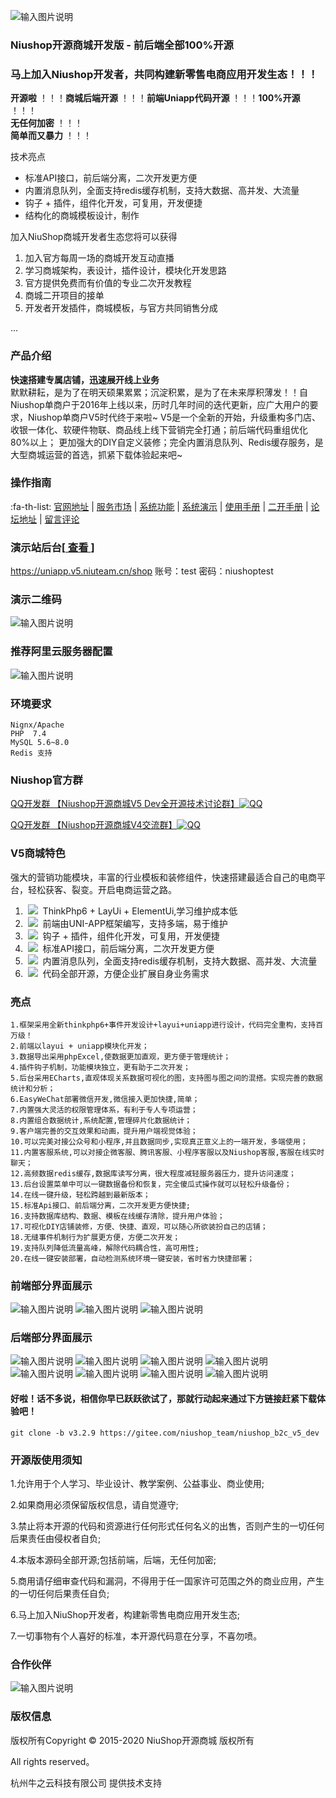 ![输入图片说明](https://gitee.com/niushop_team/niushop_b2c_v5_stand/raw/master/image/top_banner.png) <br/>
### Niushop开源商城开发版 - 前后端全部100%开源

### 马上加入Niushop开发者，共同构建新零售电商应用开发生态！！！<br/>

**开源啦** ！！！**商城后端开源** ！！！**前端Uniapp代码开源** ！！！**100%开源** ！！！<br/>
**无任何加密** ！！！<br/>
**简单而又暴力** ！！！

技术亮点

- 标准API接口，前后端分离，二次开发更方便<br/>
- 内置消息队列，全面支持redis缓存机制，支持大数据、高并发、大流量<br/>
- 钩子 + 插件，组件化开发，可复用，开发便捷<br/>
- 结构化的商城模板设计，制作<br/>

加入NiuShop商城开发者生态您将可以获得

1. 加入官方每周一场的商城开发互动直播
2. 学习商城架构，表设计，插件设计，模块化开发思路
3. 官方提供免费而有价值的专业二次开发教程
4. 商城二开项目的接单
5. 开发者开发插件，商城模板，与官方共同销售分成

...


### 产品介绍 
 **快速搭建专属店铺，迅速展开线上业务** <br/>
默默耕耘，是为了在明天硕果累累；沉淀积累，是为了在未来厚积薄发！！自Niushop单商户于2016年上线以来，历时几年时间的迭代更新，应广大用户的要求，Niushop单商户V5时代终于来啦~ V5是一个全新的开始，升级重构多门店、收银一体化、软硬件物联、商品线上线下营销完全打通；前后端代码重组优化80%以上；
更加强大的DIY自定义装修；完全内置消息队列、Redis缓存服务，是大型商城运营的首选，抓紧下载体验起来吧~

 ### 操作指南 
  :fa-th-list:  [官网地址](https://www.niushop.com)
 | [服务市场]()
 | [系统功能]()
 | [系统演示](https://uniapp.v5.niuteam.cn/)
 | [使用手册](https://www.kancloud.cn/niucloud/niushop_b2c_v4/1842076)
 | [二开手册]()
 | [论坛地址](https://bbs.niushop.com)
 | [留言评论](https://bbs.niushop.com)

### 演示站后台[<a href='https://uniapp.v5.niuteam.cn/shop' target="_blank"> 查看 </a>]       
<a href='https://uniapp.v5.niuteam.cn/shop' target="_blank">https://uniapp.v5.niuteam.cn/shop</a>  账号：test  密码：niushoptest
###  演示二维码
![输入图片说明](https://gitee.com/niushop_team/niushop_b2c_v5_stand/raw/master/image/%E5%BE%AE%E4%BF%A1%E5%9B%BE%E7%89%87_20230327153016.png)

### 推荐阿里云服务器配置

![输入图片说明](https://images.gitee.com/uploads/images/2020/0731/095424_ac477fe3_6569472.png "fuwuqi.png")

### 环境要求

    Nignx/Apache
    PHP  7.4 
    MySQL 5.6~8.0
    Redis 支持

### Niushop官方群
<a href="https://jq.qq.com/?_wv=1027&k=vhqhuiQg" target="_blank">QQ开发群 【Niushop开源商城V5 Dev全开源技术讨论群】<img src="https://pub.idqqimg.com/wpa/images/group.png" border="0" alt="QQ" /></a>   

<a href="https://jq.qq.com/?_wv=1027&k=Hpni18Fd" target="_blank">QQ开发群 【Niushop开源商城V4交流群】<img src="https://pub.idqqimg.com/wpa/images/group.png" border="0" alt="QQ" /></a>   


### V5商城特色
强大的营销功能模块，丰富的行业模板和装修组件，快速搭建最适合自己的电商平台，轻松获客、裂变。开启电商运营之路。

1. &nbsp;<img src="https://images.gitee.com/uploads/images/2020/0724/121556_a96bd648_6569472.png"/>&nbsp;&nbsp;ThinkPhp6 + LayUi + ElementUi,学习维护成本低<br/>
2. &nbsp;<img src="https://images.gitee.com/uploads/images/2020/0724/121615_f801f981_6569472.png"/>&nbsp;&nbsp;前端由UNI-APP框架编写，支持多端，易于维护<br/>
3. &nbsp;<img src="https://images.gitee.com/uploads/images/2020/0724/121635_e51987c4_6569472.png"/>&nbsp;&nbsp;钩子 + 插件，组件化开发，可复用，开发便捷<br/>
4. &nbsp;<img src="https://images.gitee.com/uploads/images/2020/0724/121645_df103f55_6569472.png"/>&nbsp;&nbsp;标准API接口，前后端分离，二次开发更方便<br/>
5. &nbsp;<img src="https://images.gitee.com/uploads/images/2020/0724/121635_e51987c4_6569472.png"/>&nbsp;&nbsp;内置消息队列，全面支持redis缓存机制，支持大数据、高并发、大流量<br/>
6. &nbsp;<img src="https://images.gitee.com/uploads/images/2020/0724/121708_74c55984_6569472.png"/>&nbsp;&nbsp;代码全部开源，方便企业扩展自身业务需求

### 亮点

    1.框架采用全新thinkphp6+事件开发设计+layui+uniapp进行设计，代码完全重构，支持百万级！
    2.前端以layui + uniapp模块化开发；
    3.数据导出采用phpExcel,使数据更加直观，更方便于管理统计；
    4.插件钩子机制，功能模块独立，更有助于二次开发；
    5.后台采用ECharts,直观体现关系数据可视化的图，支持图与图之间的混搭。实现完善的数据统计和分析；
    6.EasyWeChat部署微信开发,微信接入更加快捷,简单；
    7.内置强大灵活的权限管理体系，有利于专人专项运营；
    8.内置组合数据统计,系统配置,管理碎片化数据统计；
    9.客户端完善的交互效果和动画，提升用户端视觉体验；
    10.可以完美对接公众号和小程序,并且数据同步,实现真正意义上的一端开发，多端使用；
    11.内置客服系统,可以对接企微客服、腾讯客服、小程序客服以及Niushop客服,客服在线实时聊天；
    12.高频数据redis缓存,数据库读写分离，很大程度减轻服务器压力，提升访问速度；
    13.后台设置菜单中可以一键数据备份和恢复，完全傻瓜式操作就可以轻松升级备份；
    14.在线一键升级，轻松跨越到最新版本；
    15.标准Api接口、前后端分离，二次开发更方便快捷;
    16.支持数据库结构、数据、模板在线缓存清除，提升用户体验；
    17.可视化DIY店铺装修，方便、快捷、直观，可以随心所欲装扮自己的店铺；
    18.无缝事件机制行为扩展更方便，方便二次开发；
    19.支持队列降低流量高峰，解除代码耦合性，高可用性;
    20.在线一键安装部署，自动检测系统环境一键安装，省时省力快捷部署；

### 前端部分界面展示

![输入图片说明](https://gitee.com/niushop_team/niushop_b2c_v5_stand/raw/master/image/front_index.png)
![输入图片说明](https://gitee.com/niushop_team/niushop_b2c_v5_stand/raw/master/image/front_goods.png)
![输入图片说明](https://gitee.com/niushop_team/niushop_b2c_v5_stand/raw/master/image/front_member.png)

### 后端部分界面展示

![输入图片说明](https://gitee.com/niushop_team/niushop_b2c_v5_stand/raw/master/image/back_end1.png)
![输入图片说明](https://gitee.com/niushop_team/niushop_b2c_v5_stand/raw/master/image/back_end2.png)
![输入图片说明](https://gitee.com/niushop_team/niushop_b2c_v5_stand/raw/master/image/back_end3.png)
![输入图片说明](https://gitee.com/niushop_team/niushop_b2c_v5_stand/raw/master/image/back_end4.png)
![输入图片说明](https://gitee.com/niushop_team/niushop_b2c_v5_stand/raw/master/image/back_end5.png)
![输入图片说明](https://gitee.com/niushop_team/niushop_b2c_v5_stand/raw/master/image/back_end6.png)
![输入图片说明](https://gitee.com/niushop_team/niushop_b2c_v5_stand/raw/master/image/back_end7.png)
![输入图片说明](https://gitee.com/niushop_team/niushop_b2c_v5_stand/raw/master/image/back_end8.png)

#### 好啦！话不多说，相信你早已跃跃欲试了，那就行动起来通过下方链接赶紧下载体验吧！
```
git clone -b v3.2.9 https://gitee.com/niushop_team/niushop_b2c_v5_dev
```

### 开源版使用须知

1.允许用于个人学习、毕业设计、教学案例、公益事业、商业使用;

2.如果商用必须保留版权信息，请自觉遵守;

3.禁止将本开源的代码和资源进行任何形式任何名义的出售，否则产生的一切任何后果责任由侵权者自负;

4.本版本源码全部开源;包括前端，后端，无任何加密;

5.商用请仔细审查代码和漏洞，不得用于任一国家许可范围之外的商业应用，产生的一切任何后果责任自负;

6.马上加入NiuShop开发者，构建新零售电商应用开发生态;

7.一切事物有个人喜好的标准，本开源代码意在分享，不喜勿喷。

### 合作伙伴
![输入图片说明](https://images.gitee.com/uploads/images/2020/0725/120430_ab7fff0d_6569472.png "画板 1 拷贝 3(4).png")


### 版权信息

版权所有Copyright © 2015-2020 NiuShop开源商城&nbsp;版权所有

All rights reserved。
 
杭州牛之云科技有限公司&nbsp;提供技术支持  